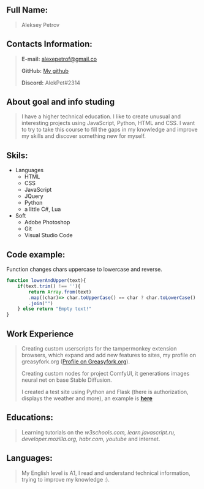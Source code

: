 ## Full Name:
> Aleksey Petrov

## Contacts Information:
> **E-mail:** [alexepetrof@gmail.co](mailto:alexepetrof@gmail.com)
> 
> **GitHub:** [My github](https://github.com/alekpet)
>
> **Discord:** AlekPet#2314

## About goal and info studing
> I have a higher technical education. I like to create unusual and interesting projects using JavaScript, Python, HTML and CSS. I want to try to take this course to fill the gaps in my knowledge and improve my skills and discover something new for myself.


## Skils:
+ Languages
  + HTML
  + CSS
  + JavaScript
  + JQuery
  + Python
  + a little C#, Lua
+ Soft
  +  Adobe Photoshop
  +  Git
  +  Visual Studio Code

## Code example:
Function changes chars uppercase to lowercase and reverse.
```javascript
function lowerAndUpper(text){
    if(text.trim() !== ''){
        return Array.from(text)
        .map((char)=> char.toUpperCase() == char ? char.toLowerCase() : char.toUpperCase())
        .join("")
    } else return "Empty text!"
} 
```

## Work Experience
> Creating custom userscripts for the tampermonkey extension browsers, which expand and add new features to sites, my profile on greasyfork.org ([Profile on Greasyfork.org](https://greasyfork.org/en/users/99182-alekpet)).
> 
> Creating custom nodes for project ComfyUI, it generations images neural net on base Stable Diffusion.
> 
> I created a test site using Python and Flask (there is authorization, displays the weather and more), an example is **[here](https://alekpet.pythonanywhere.com/)**

## Educations:
> Learning tutorials on the *w3schools.com, learn.javascript.ru, developer.mozilla.org, habr.com, youtube* and internet.

## Languages:
> My English level is A1, I read and understand technical information, trying to improve my knowledge :).